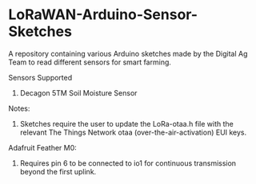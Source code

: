 # LoRaWAN-Arduino-Sensor-Sketches
A repository containing various Arduino sketches made by the Digital Ag Team to read different sensors for smart farming.

Sensors Supported
  1. Decagon 5TM Soil Moisture Sensor
  
Notes: 
1. Sketches require the user to update the LoRa-otaa.h file with the relevant The Things Network otaa (over-the-air-activation) EUI keys.

Adafruit Feather M0:
1. Requires pin 6 to be connected to io1 for continuous transmission beyond the first uplink.
